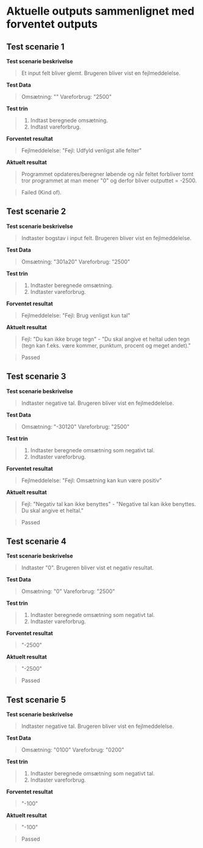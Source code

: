 # Aktuelle outputs sammenlignet med forventet outputs

## Test scenarie 1

**Test scenarie beskrivelse**

> Et input felt bliver glemt. Brugeren bliver vist en fejlmeddelelse.

**Test Data**

> Omsætning: ""
> Vareforbrug: "2500"

**Test trin**

> 1. Indtast beregnede omsætning.
> 2. Indtast vareforbrug.

**Forventet resultat**

> Fejlmeddelelse: "Fejl: Udfyld venligst alle felter"

**Aktuelt resultat**

> Programmet opdateres/beregner løbende og når feltet forbliver tomt tror programmet at man mener "0" og derfor bliver outputtet = -2500.

> Failed (Kind of).




## Test scenarie 2

**Test scenarie beskrivelse**

> Indtaster bogstav i input felt. Brugeren bliver vist en fejlmeddelelse.

**Test Data**

> Omsætning: "301a20"
> Vareforbrug: "2500"

**Test trin**

> 1. Indtaster beregnede omsætning.
> 2. Indtaster vareforbrug.

**Forventet resultat**

> Fejlmeddelelse: "Fejl: Brug venligst kun tal"

**Aktuelt resultat**

> Fejl: "Du kan ikke bruge tegn" - "Du skal angive et heltal uden tegn (tegn kan f.eks. være kommer, punktum, procent og meget andet)."

> Passed




## Test scenarie 3

**Test scenarie beskrivelse**

> Indtaster negative tal. Brugeren bliver vist en fejlmeddelelse.

**Test Data**

> Omsætning: "-30120"
> Vareforbrug: "2500"

**Test trin**

> 1. Indtaster beregnede omsætning som negativt tal.
> 2. Indtaster vareforbrug.

**Forventet resultat**

> Fejlmeddelelse: "Fejl: Omsætning kan kun være positiv"

**Aktuelt resultat**

> Fejl: "Negativ tal kan ikke benyttes" - "Negative tal kan ikke benyttes. Du skal angive et heltal."

> Passed




## Test scenarie 4

**Test scenarie beskrivelse**

> Indtaster "0". Brugeren bliver vist et negativ resultat.

**Test Data**

> Omsætning: "0"
> Vareforbrug: "2500"

**Test trin**

> 1. Indtaster beregnede omsætning som negativt tal.
> 2. Indtaster vareforbrug.

**Forventet resultat**

> "-2500"

**Aktuelt resultat**

> "-2500"

> Passed




## Test scenarie 5

**Test scenarie beskrivelse**

> Indtaster negative tal. Brugeren bliver vist en fejlmeddelelse.

**Test Data**

> Omsætning: "0100"
> Vareforbrug: "0200"

**Test trin**

> 1. Indtaster beregnede omsætning som negativt tal.
> 2. Indtaster vareforbrug.

**Forventet resultat**

> "-100"

**Aktuelt resultat**

> "-100"

> Passed
